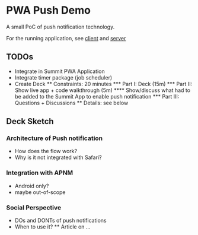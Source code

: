 # PWA Push Demo

A small PoC of push notification technology.

For the running application, see
[client](https://pwa-push-demo2.azurewebsites.net/) and
[server](https://pwa-push-demo2.azurewebsites.net/web_app/index.html)

## TODOs
* Integrate in Summit PWA Application
* Integrate timer package (job scheduler)
* Create Deck
** Constraints: 20 minutes
*** Part I: Deck (15m)
*** Part II: Show live app + code walkthrough (5m)
**** Show/discuss what had to be added to the Summit App to enable push notification
*** Part III: Questions + Discussions
** Details: see below

## Deck Sketch
### Architecture of Push notification
* How does the flow work?
* Why is it not integrated with Safari?

### Integration with APNM
* Android only?
* maybe out-of-scope

### Social Perspective
* DOs and DONTs of push notifications
* When to use it?
** Article on ...
